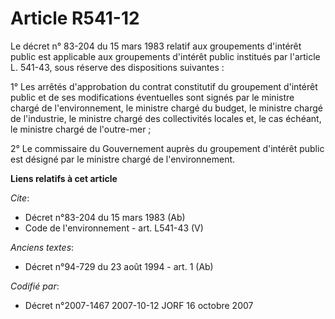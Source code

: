 # Article R541-12

Le décret n° 83-204 du 15 mars 1983 relatif aux groupements d'intérêt public est applicable aux groupements d'intérêt public
institués par l'article L. 541-43, sous réserve des dispositions suivantes : 

1° Les arrêtés d'approbation du contrat constitutif du groupement d'intérêt public et de ses modifications éventuelles sont
signés par le ministre chargé de l'environnement, le ministre chargé du budget, le ministre chargé de l'industrie, le
ministre chargé des collectivités locales et, le cas échéant, le ministre chargé de l'outre-mer ; 

2° Le commissaire du Gouvernement auprès du groupement d'intérêt public est désigné par le ministre chargé de
l'environnement.

**Liens relatifs à cet article**

_Cite_:

  - Décret n°83-204 du 15 mars 1983 (Ab)
  - Code de l'environnement - art. L541-43 (V)

_Anciens textes_:

  - Décret n°94-729 du 23 août 1994 - art. 1 (Ab)

_Codifié par_:

  - Décret n°2007-1467 2007-10-12 JORF 16 octobre 2007
